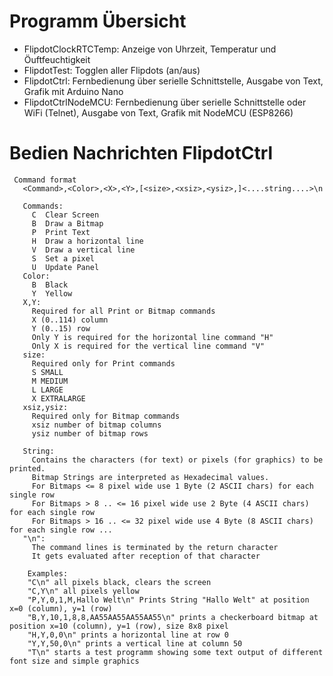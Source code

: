 # Programm Übersicht

* FlipdotClockRTCTemp: Anzeige von Uhrzeit, Temperatur und Öuftfeuchtigkeit
* FlipdotTest: Togglen aller Flipdots (an/aus)
* FlipdotCtrl: Fernbedienung über serielle Schnittstelle, Ausgabe von Text, Grafik mit Arduino Nano
* FlipdotCtrlNodeMCU: Fernbedienung über serielle Schnittstelle oder WiFi (Telnet), Ausgabe von Text, Grafik mit NodeMCU (ESP8266)

# Bedien Nachrichten FlipdotCtrl

```
 Command format
   <Command>,<Color>,<X>,<Y>,[<size>,<xsiz>,<ysiz>,]<....string....>\n

   Commands:
     C  Clear Screen
     B  Draw a Bitmap
     P  Print Text
     H  Draw a horizontal line
     V  Draw a vertical line
     S  Set a pixel
     U  Update Panel
   Color:
     B  Black
     Y  Yellow
   X,Y:
     Required for all Print or Bitmap commands
     X (0..114) column
     Y (0..15) row
     Only Y is required for the horizontal line command "H"
     Only X is required for the vertical line command "V"
   size:
     Required only for Print commands
     S SMALL
     M MEDIUM
     L LARGE
     X EXTRALARGE
   xsiz,ysiz:
     Required only for Bitmap commands
     xsiz number of bitmap columns
     ysiz number of bitmap rows
     
   String:
     Contains the characters (for text) or pixels (for graphics) to be printed.
     Bitmap Strings are interpreted as Hexadecimal values.
     For Bitmaps <= 8 pixel wide use 1 Byte (2 ASCII chars) for each single row  
     For Bitmaps > 8 .. <= 16 pixel wide use 2 Byte (4 ASCII chars) for each single row  
     For Bitmaps > 16 .. <= 32 pixel wide use 4 Byte (8 ASCII chars) for each single row ...
   "\n":
     The command lines is terminated by the return character
     It gets evaluated after reception of that character
  
    Examples:
    "C\n" all pixels black, clears the screen
    "C,Y\n" all pixels yellow
    "P,Y,0,1,M,Hallo Welt\n" Prints String "Hallo Welt" at position x=0 (column), y=1 (row)
    "B,Y,10,1,8,8,AA55AA55AA55AA55\n" prints a checkerboard bitmap at position x=10 (column), y=1 (row), size 8x8 pixel
    "H,Y,0,0\n" prints a horizontal line at row 0
    "Y,Y,50,0\n" prints a vertical line at column 50
    "T\n" starts a test programm showing some text output of different font size and simple graphics
  ```  
